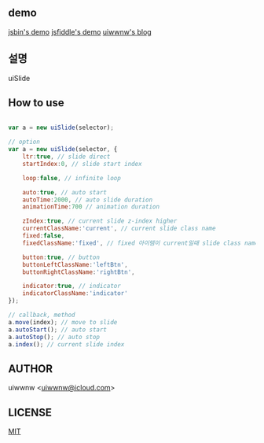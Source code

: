 ## demo

[jsbin's demo](https://jsbin.com/fanusut)
[jsfiddle's demo](https://jsfiddle.net/uiwwnw/uqxtzjds/)
[uiwwnw's blog](https://uiwwnw.github.io/jekyll/update/2018/10/02/uislide.html)


## 설명

uiSlide

## How to use

```javascript

var a = new uiSlide(selector);

// option
var a = new uiSlide(selector, {
    ltr:true, // slide direct
    startIndex:0, // slide start index

    loop:false, // infinite loop

    auto:true, // auto start 
    autoTime:2000, // auto slide duration
    animationTime:700 // animation duration

    zIndex:true, // current slide z-index higher
    currentClassName:'current', // current slide class name
    fixed:false,
    fixedClassName:'fixed', // fixed 아이템이 current일때 slide class name

    button:true, // button 
    buttonLeftClassName:'leftBtn',
    buttonRightClassName:'rightBtn',

    indicator:true, // indicator
    indicatorClassName:'indicator'
});

// callback, method
a.move(index); // move to slide 
a.autoStart(); // auto start
a.autoStop(); // auto stop
a.index(); // current slide index

```
## AUTHOR

uiwwnw &lt;[uiwwnw@icloud.com](mailto:uiwwnw@icloud.com)&gt;

## LICENSE

[MIT](https://uiwwnw.mit-license.org)